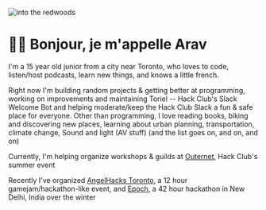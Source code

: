 ![into the redwoods](https://cloud-252jvz0gp-hack-club-bot.vercel.app/0download__7_.png)

# 🌈🦖 Bonjour, je m'appelle Arav
I'm a 15 year old junior from a city near Toronto, who loves to code, listen/host podcasts, learn new things, and knows a little french.

Right now I'm building random projects & getting better at programming, working on improvements and maintaining Toriel -- Hack Club's Slack Welcome Bot and helping moderate/keep the  Hack Club Slack a fun & safe place for everyone. Other than programming, I love reading books, biking and discovering new places, learning about urban planning, transportation, climate change, Sound and light (AV stuff) (and the list goes on, and on, and on)

Currently, I'm helping organize workshops & guilds at [Outernet](https://outernet.hackclub.com), Hack Club's summer event

Recently I've organized [AngelHacks Toronto](https://toronto.angelhacks.org), a 12 hour gamejam/hackathon-like event, and [Epoch](https://epoch.hackclub.com), a 42 hour hackathon in New Delhi, India over the winter



